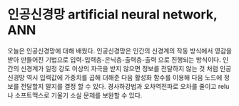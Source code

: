 # 인공신경망 artificial neural network, ANN

오늘은 인공신경망에 대해 배웠다. 인공신경망은 인간의 신경계의 작동 방식에서 영감을 받아
만들어진 기법으로 입력-입력층-은닉층-출력층-출력 으로 진행되는 방식이다.
인간의 신경계가 일정 강도 이상의 자극을 받지 않으면 정보를 전달하지 않는 것 처럼
인공신경망 역시 입력값에 가중치를 곱해 더해준 다음 활성화 함수를 이용해 다음 노드에
정보를 전달할지 말지를 결정 할 수 있다.
경사하강법과 오차역전파로 오차를 줄이고 relu나 소프트맥스로 기울기 소실 문제를 보완할 수 있다.
